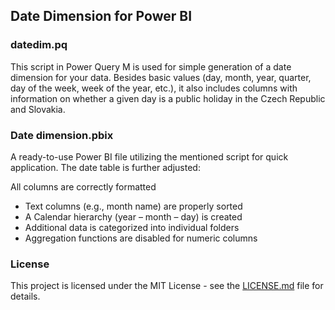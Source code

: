 ## Date Dimension for Power BI
### datedim.pq
This script in Power Query M is used for simple generation of a date dimension for your data. Besides basic values (day, month, year, quarter, day of the week, week of the year, etc.), it also includes columns with information on whether a given day is a public holiday in the Czech Republic and Slovakia.

### Date dimension.pbix
A ready-to-use Power BI file utilizing the mentioned script for quick application. The date table is further adjusted:

All columns are correctly formatted
- Text columns (e.g., month name) are properly sorted
- A Calendar hierarchy (year – month – day) is created
- Additional data is categorized into individual folders
- Aggregation functions are disabled for numeric columns

### License
This project is licensed under the MIT License - see the [LICENSE.md](LICENSE) file for details.
